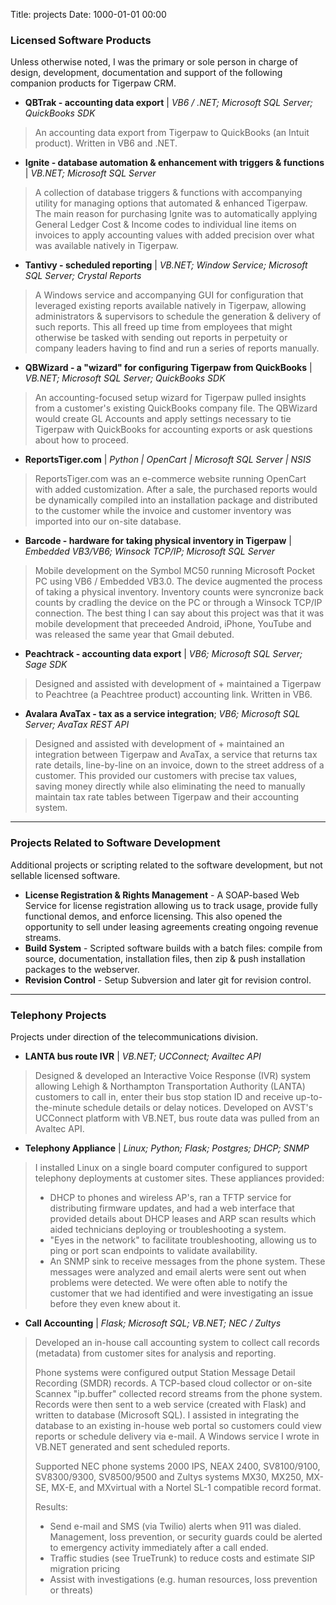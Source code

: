 Title: projects
Date: 1000-01-01 00:00


### Licensed Software Products
Unless otherwise noted, I was the primary or sole person in charge of design, development, documentation and support of the following companion products for Tigerpaw CRM.

* **QBTrak - accounting data export** | *VB6 / .NET; Microsoft SQL Server; QuickBooks SDK*

> An accounting data export from Tigerpaw to QuickBooks (an Intuit product). Written in VB6 and .NET.

* **Ignite - database automation & enhancement with triggers & functions** | *VB.NET; Microsoft SQL Server*

> A collection of database triggers & functions with accompanying utility for managing options that automated & enhanced Tigerpaw. The main reason for purchasing Ignite was to automatically applying General Ledger Cost & Income codes to individual line items on invoices to apply accounting values with added precision over what was available natively in Tigerpaw. 

* **Tantivy - scheduled reporting** | *VB.NET; Window Service; Microsoft SQL Server; Crystal Reports*

> A Windows service and accompanying GUI for configuration that leveraged existing reports available natively in Tigerpaw, allowing administrators & supervisors to schedule the generation & delivery of such reports. This all freed up time from employees that might otherwise be tasked with sending out reports in perpetuity or company leaders having to find and run a series of reports manually.

* **QBWizard - a "wizard" for configuring Tigerpaw from QuickBooks** | *VB.NET; Microsoft SQL Server; QuickBooks  SDK*

> An accounting-focused setup wizard for Tigerpaw pulled insights from a customer's existing QuickBooks company file. The QBWizard would create GL Accounts and apply settings necessary to tie Tigerpaw with QuickBooks for accounting exports or ask questions about how to proceed.

* **ReportsTiger.com** | *Python | OpenCart | Microsoft SQL Server | NSIS*

> ReportsTiger.com was an e-commerce website running OpenCart with added customization. After a sale, the purchased reports would be dynamically compiled into an installation package and distributed to the customer while the invoice and customer inventory was imported into our on-site database.

* **Barcode - hardware for taking physical inventory in Tigerpaw** | *Embedded VB3/VB6; Winsock TCP/IP; Microsoft SQL Server*

> Mobile development on the Symbol MC50 running Microsoft Pocket PC using VB6 / Embedded VB3.0. The device augmented the process of taking a physical inventory. Inventory counts were syncronize back counts by cradling the device on the PC or through a Winsock TCP/IP connection. The best thing I can say about this project was that it was mobile development that preceeded Android, iPhone, YouTube and was released the same year that Gmail debuted. 
	
* **Peachtrack - accounting data export** | *VB6; Microsoft SQL Server; Sage SDK*

> Designed and assisted with development of + maintained a Tigerpaw to Peachtree (a Peachtree product) accounting link. Written in VB6.
	
* **Avalara AvaTax - tax as a service integration**; *VB6; Microsoft SQL Server; AvaTax REST API*

> Designed and assisted with development of + maintained an integration between Tigerpaw and AvaTax, a service that returns tax rate details, line-by-line on an invoice, down to the street address of a customer. This provided our customers with precise tax values, saving money directly while also eliminating the need to manually maintain tax rate tables between Tigerpaw and their accounting system.
	
---

### Projects Related to Software Development
Additional projects or scripting related to the software development, but not sellable licensed software.

* **License Registration & Rights Management** - A SOAP-based Web Service for license registration allowing us to track usage, provide fully functional demos, and enforce licensing. This also opened the opportunity to sell under leasing agreements creating ongoing revenue streams.
* **Build System** - Scripted software builds with a batch files: compile from source, documentation, installation files, then zip & push installation packages to the webserver.
* **Revision Control** - Setup Subversion and later git for revision control.

---

### Telephony Projects
Projects under direction of the telecommunications division.

* **LANTA bus route IVR** | *VB.NET; UCConnect; Availtec API*

> Designed & developed an Interactive Voice Response (IVR) system allowing Lehigh & Northampton Transportation Authority (LANTA) customers to call in, enter their bus stop station ID and receive up-to-the-minute schedule details or delay notices. Developed on AVST's UCConnect platform with VB.NET, bus route data was pulled from an Avaltec API.

* **Telephony Appliance** | *Linux; Python; Flask; Postgres; DHCP; SNMP*

> I installed Linux on a single board computer configured to support telephony deployments at customer sites. These appliances provided:
>
> * DHCP to phones and wireless AP's, ran a TFTP service for distributing firmware updates, and had a web interface that provided details about DHCP leases and ARP scan results which aided technicians deploying or troubleshooting a system.
> * "Eyes in the network" to facilitate troubleshooting, allowing us to ping or port scan endpoints to validate availability.
> * An SNMP sink to receive messages from the phone system. These messages were analyzed and email alerts were sent out when problems were detected. We were often able to notify the customer that we had identified and were investigating an issue before they even knew about it.

* **Call Accounting** | *Flask; Microsoft SQL; VB.NET; NEC / Zultys*
> Developed an in-house call accounting system to collect call records (metadata) from customer sites for analysis and reporting. 
> 
> Phone systems were configured output Station Message Detail Recording (SMDR) records. A TCP-based cloud collector or on-site Scannex "ip.buffer" collected record streams from the phone system. Records were then sent to a web service (created with Flask) and written to database (Microsoft SQL). I assisted in integrating the database to an existing in-house web portal so customers could view reports or schedule delivery via e-mail. A Windows service I wrote in VB.NET generated and sent scheduled reports.
>
> Supported NEC phone systems 2000 IPS, NEAX 2400, SV8100/9100, SV8300/9300, SV8500/9500 and Zultys systems MX30, MX250, MX-SE, MX-E, and MXvirtual with a Nortel SL-1 compatible record format.
>
> Results:
>
> * Send e-mail and SMS (via Twilio) alerts when 911 was dialed. Management, loss prevention, or security guards could be alerted to emergency activity immediately after a call ended.
> * Traffic studies (see TrueTrunk) to reduce costs and estimate SIP migration pricing
> * Assist with investigations (e.g. human resources, loss prevention or threats)

